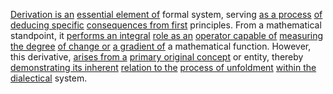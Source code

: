 
[Derivation is an](1/1/3/2/1/.Derivation) [essential element of](3/1/3/3/1/2/1/2/_Essential-Nonessential) formal system, serving [as a process](3/1/1/2/2/2/1/1/1/2/2/1/.Process) [of deducing specific](2/2/2/2/3/1/.Deductive%20Reasoning) [consequences from first](1/1/3/3/3/3/2/.Consequence) principles. From a mathematical standpoint, it [performs an integral](1/1/3/2/3/3/2/.Evaluation%20of%20Integrals) [role as an](2/3/1/1/3/.Responsibilities) [operator capable of](3/1/1/2/2/2/1/1/.Operation%20System) [measuring the degree](2/3/1/2/3/.Measurement) [of change or](1/1/2/2/.Change) [a gradient of](1/1/3/2/3/1/1/.Gradient) a mathematical function. However, this derivative, [arises from a](1/2/2/2/1/3/1/3/.Emergent) [primary original concept](1/1/2/.Primary%20Categories) or entity, thereby [demonstrating its inherent](3/3/1/3/1/1/_Proof-Unknown) [relation to the](1/3/1/3/1/3/.Ecological%20Relationships) [process of unfoldment](3/1/1/1/1/2/3/3/1/3/.Reassembled%20Structures) [within the dialectical](1/1/2/1/.Existential%20Dialectics) system.

